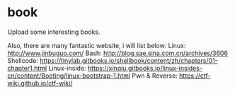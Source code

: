 # book
Upload some interesting books.

Also, there are many fantastic website, i will list below:
Linux: http://www.jinbuguo.com/
Bash: http://blog.sae.sina.com.cn/archives/3606
Shellcode: https://tinylab.gitbooks.io/shellbook/content/zh/chapters/01-chapter1.html
Linux-inside: https://xinqiu.gitbooks.io/linux-insides-cn/content/Booting/linux-bootstrap-1.html
Pwn & Reverse: https://ctf-wiki.github.io/ctf-wiki/

